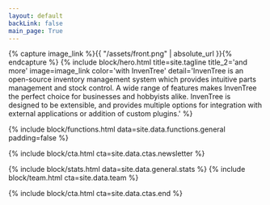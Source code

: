 ```yaml
---
layout: default
backLink: false
main_page: True
---
```


{% capture image_link %}{{ "/assets/front.png" | absolute_url }}{% endcapture %}
{% include block/hero.html
    title=site.tagline
    title_2='and more'
    image=image_link
    color='with InvenTree'
    detail='InvenTree is an open-source inventory management system which provides intuitive parts management and stock control. A wide range of features makes InvenTree the perfect choice for businesses and hobbyists alike. InvenTree is designed to be extensible, and provides multiple options for integration with external applications or addition of custom plugins.'
%}

{% include block/functions.html data=site.data.functions.general padding=false %}

{% include block/cta.html cta=site.data.ctas.newsletter %}

{% include block/stats.html data=site.data.general.stats %}
{% include block/team.html cta=site.data.team %}

{% include block/cta.html cta=site.data.ctas.end %}

